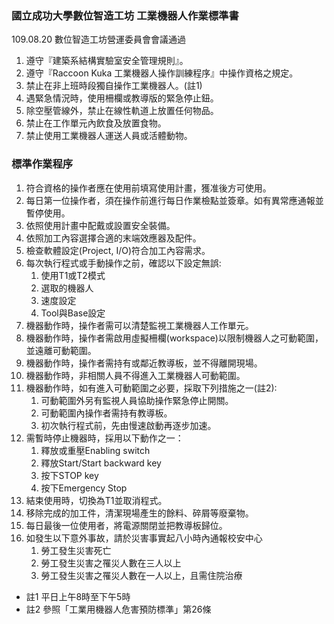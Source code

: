 ### 國立成功大學數位智造工坊 工業機器人作業標準書
109.08.20 數位智造工坊營運委員會會議通過

1. 遵守『建築系結構實驗室安全管理規則』。
2. 遵守『Raccoon Kuka 工業機器人操作訓練程序』中操作資格之規定。
3. 禁止在非上班時段獨自操作工業機器人。(註1)
4. 遇緊急情況時，使用柵欄或教導版的緊急停止鈕。
5. 除空壓管線外，禁止在線性軌道上放置任何物品。
6. 禁止在工作單元內飲食及放置食物。
7. 禁止使用工業機器人運送人員或活體動物。

### 標準作業程序
1. 符合資格的操作者應在使用前填寫使用計畫，獲准後方可使用。
2. 每日第一位操作者，須在操作前進行每日作業檢點並簽章。如有異常應通報並暫停使用。
3. 依照使用計畫中配戴或設置安全裝備。
4. 依照加工內容選擇合適的末端效應器及配件。
5. 檢查軟體設定(Project, I/O)符合加工內容需求。
6. 每次執行程式或手動操作之前，確認以下設定無誤:
    1. 使用T1或T2模式
    2. 選取的機器人
    3. 速度設定
    4. Tool與Base設定
7. 機器動作時，操作者需可以清楚監視工業機器人工作單元。
8. 機器動作時，操作者需啟用虛擬柵欄(workspace)以限制機器人之可動範圍，並遠離可動範圍。
9. 機器動作時，操作者需持有或鄰近教導板，並不得離開現場。
10. 機器動作時，非相關人員不得進入工業機器人可動範圍。
11. 機器動作時，如有進入可動範圍之必要，採取下列措施之一(註2):  
    1. 可動範圍外另有監視人員協助操作緊急停止開關。  
    2. 可動範圍內操作者需持有教導板。
    3. 初次執行程式前，先由慢速啟動再逐步加速。
12. 需暫時停止機器時，採用以下動作之一：
    1. 釋放或重壓Enabling switch
    2. 釋放Start/Start backward key
    3. 按下STOP key
    4. 按下Emergency Stop
13. 結束使用時，切換為T1並取消程式。
14. 移除完成的加工件，清潔現場產生的餘料、碎屑等廢棄物。
15. 每日最後一位使用者，將電源關閉並把教導板歸位。
16. 如發生以下意外事故，請於災害事實起八小時內通報校安中心
    1. 勞工發生災害死亡
    2. 勞工發生災害之罹災人數在三人以上
    3. 勞工發生災害之罹災人數在一人以上，且需住院治療
    
* 註1 平日上午8時至下午5時
* 註2 參照「工業用機器人危害預防標準」第26條